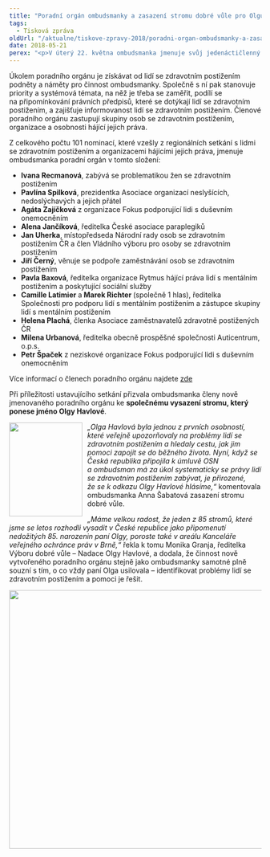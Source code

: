 ```yaml
---
title: "Poradní orgán ombudsmanky a zasazení stromu dobré vůle pro Olgu Havlovou"
tags:
  - Tisková zpráva
oldUrl: "/aktualne/tiskove-zpravy-2018/poradni-organ-ombudsmanky-a-zasazeni-stromu-dobre-vule-pro-olgu-havlovou"
date: 2018-05-21
perex: "<p>V úterý 22. května ombudsmanka jmenuje svůj jedenáctičlenný poradní orgán pro plnění úkolů plynoucích z Úmluvy o právech osob se zdravotním postižením. Na ustavujícím jednání členové prodiskutují plán aktivit a témata, na která by se ombudsmanka měla v roce 2018 zaměřit. Při příležitosti setkání ombudsmanka také zasadí jeden z 85 stromů dobré vůle připomínajících osobnost Olgy Havlové.</p>"
---
```


<!-- imported from the old website -->

<p>Úkolem poradního orgánu je získávat od lidí se zdravotním postižením podněty a náměty pro činnost ombudsmanky. Společně s ní pak stanovuje priority a systémová témata, na něž je třeba se zaměřit, podílí se na připomínkování právních předpisů, které se dotýkají lidí se zdravotním postižením, a zajišťuje informovanost lidí se zdravotním postižením. Členové poradního orgánu zastupují skupiny osob se zdravotním postižením, organizace a osobnosti hájící jejich práva.</p><p>Z celkového počtu 101 nominací, které vzešly z regionálních setkání s lidmi se zdravotním postižením a organizacemi hájícími jejich práva, jmenuje ombudsmanka poradní orgán v tomto složení:</p><ul><li><strong>Ivana Recmanová</strong>, zabývá se problematikou žen se zdravotním postižením</li><li><strong>Pavlína Spilková</strong>, prezidentka Asociace organizací neslyšících, nedoslýchavých a jejich přátel</li><li><strong>Agáta Zajíčková</strong> z organizace Fokus podporující lidi s duševním onemocněním</li><li><strong>Alena Jančíková</strong>, ředitelka České asociace paraplegiků</li><li><strong>Jan Uherka</strong>, místopředseda Národní rady osob se zdravotním postižením ČR a člen Vládního výboru pro osoby se zdravotním postižením</li><li><strong>Jiří Černý</strong>, věnuje se podpoře zaměstnávání osob se zdravotním postižením</li><li><strong>Pavla Baxová</strong>, ředitelka organizace Rytmus hájící práva lidí s mentálním postižením a poskytující sociální služby</li><li><strong>Camille Latimier</strong> a<strong> Marek Richter </strong>(společně 1 hlas), ředitelka Společnosti pro podporu lidí s mentálním postižením a zástupce skupiny lidí s mentálním postižením</li><li><strong>Helena Plachá</strong>, členka Asociace zaměstnavatelů zdravotně postižených ČR</li><li><strong>Milena Urbanová</strong>, ředitelka obecně prospěšné společnosti Auticentrum, o.p.s.</li><li><strong>Petr Špaček</strong> z neziskové organizace Fokus podporující lidi s duševním onemocněním</li></ul><p>Více informací o členech poradního orgánu najdete <a href="https://www.ochrance.cz/monitorovani-prav-lidi-se-zdravotnim-postizenim/poradni-organ/" target="_blank">zde</a></p><p>Při příležitosti ustavujícího setkání přizvala ombudsmanka členy nově jmenovaného poradního orgánu ke <strong>společnému vysazení stromu, který ponese jméno Olgy Havlové</strong>.</p><p><img src="https://www.ochrance.cz/uploads/RTEmagicC_Olga_web.jpg.jpg" style="FLOAT: left; PADDING-RIGHT: 10px" height="187" width="146" alt="" /><em>„Olga Havlová byla jednou z prvních osobností, které veřejně upozorňovaly na problémy lidí se zdravotním postižením a hledaly cestu, jak jim pomoci zapojit se do běžného života. Nyní, když se Česká republika připojila k úmluvě OSN a ombudsman má za úkol systematicky se právy lidí se zdravotním postižením zabývat, je přirozené, že se k odkazu Olgy Havlové hlásíme,“</em> komentovala ombudsmanka Anna Šabatová zasazení stromu dobré vůle.</p><p><em>„Máme velkou radost, že jeden z 85 stromů, které jsme se letos rozhodli vysadit v České republice jako připomenutí nedožitých 85. narozenin paní Olgy, poroste také v areálu Kance</em><em>láře veřejného ochránce práv v Brně,“</em> řekla k tomu Monika Granja, ředitelka Výboru dobré vůle – Nadace Olgy Havlové, a dodala, že činnost nově vytvořeného poradního orgánu stejně jako ombudsmanky samotné plně souzní s tím, o co vždy paní Olga usilovala – identifikovat problémy lidí se zdravotním postižením a pomoci je řešit.</p><p><img src="https://www.ochrance.cz/uploads/RTEmagicC_strom_srdce-web.jpg.jpg" height="515" width="630" alt="" /></p><br />
